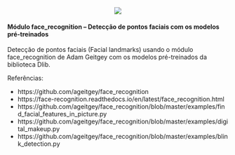 <div style="text-align:center"><a href="https://youtu.be/uYiOywNz-cA"><img src="https://i.imgur.com/nLjt1zz.jpg"/></a></div>

<h4>Módulo face_recognition – Detecção de pontos faciais com os modelos pré-treinados</h4>

<p>Detecção de pontos faciais (Facial landmarks) usando o módulo face_recognition de Adam Geitgey com os modelos pré-treinados da biblioteca Dlib.
</p>

<p>Referências: </p>

<ul>
<li>https://github.com/ageitgey/face_recognition</li>
<li>https://face-recognition.readthedocs.io/en/latest/face_recognition.html</li>
<li>https://github.com/ageitgey/face_recognition/blob/master/examples/find_facial_features_in_picture.py</li>
<li>https://github.com/ageitgey/face_recognition/blob/master/examples/digital_makeup.py</li>
<li>https://github.com/ageitgey/face_recognition/blob/master/examples/blink_detection.py</li>
</ul>

